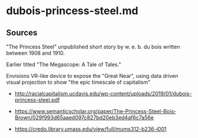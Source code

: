 # dubois-princess-steel.md

## Sources

"The Princess Steel" unpublished short story by w. e. b. du bois written between 1908 and 1910.

Earlier titled "The Megascope: A Tale of Tales."

Envisions VR-like device to expose the "Great Near",
using data driven visual projection to show "the epic timescale of capitalism"

- http://racialcapitalism.ucdavis.edu/wp-content/uploads/2019/01/dubois-princess-steel.pdf

- https://www.semanticscholar.org/paper/The-Princess-Steel-Bois-Brown/029f993d65aaed097c827bd20eb3ed4af6c7a56e

- https://credo.library.umass.edu/view/full/mums312-b236-i001
